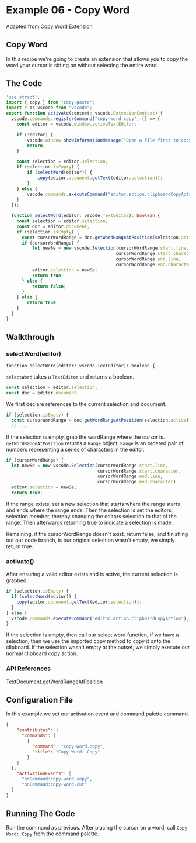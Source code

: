 # Example 06 - Copy Word

[Adapted from Copy Word Extension](https://github.com/alefragnani/vscode-copy-word)

## Copy Word

In this recipe we're going to create an extension that allows you to copy
the word your cursor is sitting on without selecting the entire word.

## The Code

```typescript
'use strict';
import { copy } from "copy-paste";
import * as vscode from "vscode";
export function activate(context: vscode.ExtensionContext) {
  vscode.commands.registerCommand("copy-word.copy", () => {
    const editor = vscode.window.activeTextEditor;

    if (!editor) {
        vscode.window.showInformationMessage("Open a file first to copy text");
        return;
    }

    const selection = editor.selection;
    if (selection.isEmpty) {
        if (selectWord(editor)) {
            copy(editor.document.getText(editor.selection));
        }
    } else {
        vscode.commands.executeCommand("editor.action.clipboardCopyAction");
    }
  });

  function selectWord(editor: vscode.TextEditor): boolean {
    const selection = editor.selection;
    const doc = editor.document;
    if (selection.isEmpty) {
      const cursorWordRange = doc.getWordRangeAtPosition(selection.active);
      if (cursorWordRange) {
          let newSe = new vscode.Selection(cursorWordRange.start.line,
                                          cursorWordRange.start.character,
                                          cursorWordRange.end.line,
                                          cursorWordRange.end.character);
          editor.selection = newSe;
          return true;
      } else {
          return false;
      }
    } else {
        return true;
    }
  }
}
```

## Walkthrough

### selectWord(editor)

`function selectWord(editor: vscode.TextEditor): boolean {`

`selectWord` takes a `TextEditor` and returns a boolean.

```typescript
const selection = editor.selection;
const doc = editor.document;
```

We first declare references to the current selection and document. 

```typescript
if (selection.isEmpty) {
  const cursorWordRange = doc.getWordRangeAtPosition(selection.active);
  // ...
```

If the selection is empty, grab the wordRange where the cursor is.
`getWordRangeAtPosition` returns a `Range` object. `Range` is an ordered pair of
numbers representing a series of characters in the editor.

```typescript
if (cursorWordRange) {
  let newSe = new vscode.Selection(cursorWordRange.start.line,
                                   cursorWordRange.start.character,
                                   cursorWordRange.end.line,
                                   cursorWordRange.end.character);
  editor.selection = newSe;
  return true;
```

If the range exists, set a new selection that starts where the range starts
and ends where the range ends. Then the selection is set the editors selection
member, thereby changing the editors selection to that of the range. Then
afterwards returning true to indicate a selection is made.

Remaining, if the cursorWordRange doesn't exist, return false, and finishing
out our code branch, is our original selection wasn't empty, we simply return
true.

### activate()

After ensuring a valid editor exists and is active, the current selection is
grabbed.

```typescript
if (selection.isEmpty) {
  if (selectWord(editor)) {
    copy(editor.document.getText(editor.selection));
  }
} else {
  vscode.commands.executeCommand("editor.action.clipboardCopyAction");
}
```

If the selection is empty, then call our select word function, if we have a
selection, then we use the imported copy method to copy it onto the clipboard.
If the selection wasn't empty at the outset, we simply execute our 
normal clipboard copy action.

### API References

[TextDocument.getWordRangeAtPosition](https://code.visualstudio.com/docs/extensionAPI/vscode-api#TextDocument.getWordRangeAtPosition)

## Configuration File

In this example we set our activation event and command palette command.

```json
{
    "contributes": {
      "commands": [
        {
          "command": "copy-word.copy",
          "title": "Copy Word: Copy"
        }
    ]
  },
    "activationEvents": [
      "onCommand:copy-word.copy",
      "onCommand:copy-word.cut"
  ]
}
```

## Running The Code

Run the command as previous. After placing the cursor on a word, call
`Copy Word: Copy` from the command palette.
